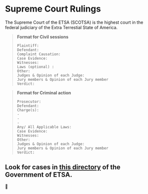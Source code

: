 # Supreme Court Rulings

The Supreme Court of the ETSA (SCOTSA) is the highest court in the federal judiciary of the Extra Terrestial State of America.

> **Format for Civil sessions**
> ```
> Plaintiff:
> Defendant: 
> Complaint Causation:
> Case Evidence: 
> Witnesses: 
> Laws (optional) :
> Other: 
> Judges & Opinion of each Judge: 
> Jury members & Opinion of each Jury member
> Verdict:
> ```

> **Format for Criminal action**
> ```
> Prosecutor: 
> Defendant: 
> Charge(s): 
> - 
> - 
> - 
> Any/ All Applicable Laws: 
> Case Evidence: 
> Witnesses: 
> Other: 
> Judges & Opinion of each Judge: 
> Jury members & Opinion of each Jury member
> Verdict:
> ```

## Look for cases in [this directory](../Supreme%20Court%20Rulings.md) of the Government of ETSA.

🗽

